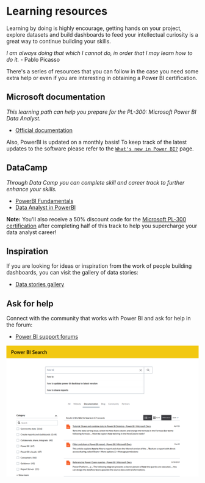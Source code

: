 # Learning resources

Learning by doing is highly encourage, getting hands on your project, explore datasets and build dashboards to feed your intellectual curiosity is a great way to continue building your skills.

_I am always doing that which I cannot do, in order that I may learn how to do it._ - Pablo Picasso

There's a series of resources that you can follow in the case you need some extra help or even if you are interesting in obtaining a Power BI certification.

## Microsoft documentation

_This learning path can help you prepare for the PL-300: Microsoft Power BI Data Analyst._

* [Official documentation](https://learn.microsoft.com/en-gb/certifications/exams/pl-300)

Also, PowerBI is updated on a monthly basis! To keep track of the latest updates to the software please refer to the [`What's new in Power BI?`](https://learn.microsoft.com/en-us/power-bi/fundamentals/desktop-latest-update?tabs=powerbi-desktop) page. 

## DataCamp
_Through Data Camp you can complete skill and career track to further enhance your skills._

* [PowerBI Fundamentals](https://app.datacamp.com/learn/skill-tracks/power-bi-fundamentals)
* [Data Analyst in PowerBI](https://app.datacamp.com/learn/career-tracks/data-analyst-in-power-bi)

**Note:** You'll also receive a 50% discount code for the [Microsoft PL-300 certification](https://learn.microsoft.com/en-us/certifications/exams/pl-300) after completing half of this track to help you supercharge your data analyst career!


## Inspiration

If you are looking for ideas or inspiration from the work of people building dashboards, you can visit the gallery of data stories:

* [Data stories gallery](https://community.powerbi.com/t5/Data-Stories-Gallery/bd-p/DataStoriesGallery?wt.mc_id=pbirm_eml_community-Nurture)

## Ask for help

Connect with the community that works with Power BI and ask for help in the forum:

* [Power BI support forums](https://powerbi.microsoft.com/en-us/support/)

![Help](./assets/help.png)
